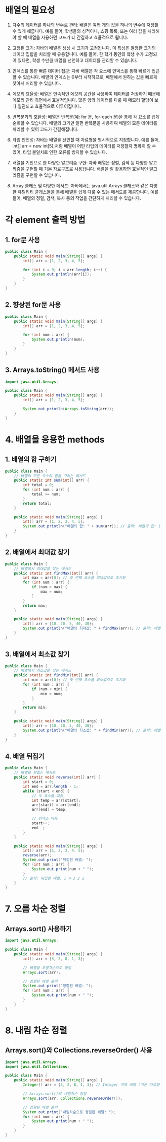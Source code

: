# 배열의 필요성
1. 다수의 데이터를 하나의 변수로 관리: 배열은 여러 개의 값을 하나의 변수에 저장할 수 있게 해줍니다. 예를 들어, 학생들의 성적이나, 쇼핑 목록, 또는 여러 값을 처리해야 할 때 배열을 사용하면 코드가 더 간결하고 효율적으로 됩니다.

2. 고정된 크기: 자바의 배열은 생성 시 크기가 고정됩니다. 이 특성은 일정한 크기의 데이터 집합을 처리할 때 유용합니다. 예를 들어, 한 학기 동안의 학생 수가 고정되어 있다면, 학생 수만큼 배열을 선언하고 데이터를 관리할 수 있습니다.

3. 인덱스를 통한 빠른 데이터 접근: 자바 배열은 각 요소에 인덱스를 통해 빠르게 접근할 수 있습니다. 배열의 인덱스는 0부터 시작하므로, 배열에서 원하는 값을 빠르게 찾아서 처리할 수 있습니다.

4. 메모리 효율성: 배열은 연속적인 메모리 공간을 사용하여 데이터를 저장하기 때문에 메모리 관리 측면에서 효율적입니다. 많은 양의 데이터를 다룰 때 메모리 할당이 보다 일관되고 효율적으로 이루어집니다.

5. 반복문과의 호환성: 배열은 반복문(예: for 문, for-each 문)을 통해 각 요소를 쉽게 순회할 수 있습니다. 배열의 크기만 알면 반복문을 사용하여 배열의 모든 데이터를 처리할 수 있어 코드가 간결해집니다.

6. 타입 안전성: 자바는 배열을 선언할 때 자료형을 명시적으로 지정합니다. 예를 들어, int[] arr = new int[5];처럼 배열이 어떤 타입의 데이터를 저장할지 명확히 할 수 있어, 타입 불일치로 인한 오류를 방지할 수 있습니다.

7. 배열을 기반으로 한 다양한 알고리즘 구현: 자바 배열은 정렬, 검색 등 다양한 알고리즘을 구현할 때 기본 자료구조로 사용됩니다. 배열을 잘 활용하면 효율적인 알고리즘을 구현할 수 있습니다.

8. Array 클래스 및 다양한 메서드: 자바에서는 java.util.Arrays 클래스와 같은 다양한 유틸리티 클래스들을 통해 배열을 쉽게 다룰 수 있는 메서드를 제공합니다. 예를 들어, 배열의 정렬, 검색, 복사 등의 작업을 간단하게 처리할 수 있습니다. 
# 각 element 출력 방법
## 1. for문 사용
````java
public class Main {
    public static void main(String[] args) {
        int[] arr = {1, 2, 3, 4, 5};

        for (int i = 0; i < arr.length; i++) {
            System.out.println(arr[i]);
        }
    }
}
````
## 2. 향상된 for문 사용
```java
public class Main {
    public static void main(String[] args) {
        int[] arr = {1, 2, 3, 4, 5};

        for (int num : arr) {
            System.out.println(num);
        }
    }
}
```
## 3.  Arrays.toString() 메서드 사용
```java
import java.util.Arrays;

public class Main {
    public static void main(String[] args) {
        int[] arr = {1, 2, 3, 4, 5};

        System.out.println(Arrays.toString(arr));
    }
}
```
# 4. 배열을 응용한 methods
## 1. 배열의 합 구하기
```java
public class Main {
    // 배열의 모든 요소의 합을 구하는 메서드
    public static int sum(int[] arr) {
        int total = 0;
        for (int num : arr) {
            total += num;
        }
        return total;
    }

    public static void main(String[] args) {
        int[] arr = {1, 2, 3, 4, 5};
        System.out.println("배열의 합: " + sum(arr)); // 출력: 배열의 합: 15
    }
}
```
## 2.  배열에서 최대값 찾기
```java
public class Main {
    // 배열에서 최대값을 찾는 메서드
    public static int findMax(int[] arr) {
        int max = arr[0]; // 첫 번째 요소를 최대값으로 초기화
        for (int num : arr) {
            if (num > max) {
                max = num;
            }
        }
        return max;
    }

    public static void main(String[] args) {
        int[] arr = {10, 20, 5, 40, 30};
        System.out.println("배열의 최대값: " + findMax(arr)); // 출력: 배열의 최대값: 40
    }
}
```
## 3. 배열에서 최소값 찾기
```java
public class Main {
    // 배열에서 최소값을 찾는 메서드
    public static int findMin(int[] arr) {
        int min = arr[0]; // 첫 번째 요소를 최소값으로 초기화
        for (int num : arr) {
            if (num < min) {
                min = num;
            }
        }
        return min;
    }

    public static void main(String[] args) {
        int[] arr = {10, 20, 5, 40, 30};
        System.out.println("배열의 최소값: " + findMin(arr)); // 출력: 배열의 최소값: 5
    }
}
```
## 4. 배열 뒤집기
```java
public class Main {
    // 배열을 뒤집는 메서드
    public static void reverse(int[] arr) {
        int start = 0;
        int end = arr.length - 1;
        while (start < end) {
            // 두 요소를 교환
            int temp = arr[start];
            arr[start] = arr[end];
            arr[end] = temp;

            // 인덱스 이동
            start++;
            end--;
        }
    }

    public static void main(String[] args) {
        int[] arr = {1, 2, 3, 4, 5};
        reverse(arr);
        System.out.print("뒤집힌 배열: ");
        for (int num : arr) {
            System.out.print(num + " ");
        }
        // 출력: 뒤집힌 배열: 5 4 3 2 1
    }
}
```
# 7. 오름 차순 정렬
## Arrays.sort() 사용하기
```java
import java.util.Arrays;

public class Main {
    public static void main(String[] args) {
        int[] arr = {5, 2, 8, 1, 3};

        // 배열을 오름차순으로 정렬
        Arrays.sort(arr);

        // 정렬된 배열 출력
        System.out.print("정렬된 배열: ");
        for (int num : arr) {
            System.out.print(num + " ");
        }
    }
}
```
# 8. 내림 차순 정렬
## Arrays.sort()와 Collections.reverseOrder() 사용
```java
import java.util.Arrays;
import java.util.Collections;

public class Main {
    public static void main(String[] args) {
        Integer[] arr = {5, 2, 8, 1, 3}; // Integer 객체 배열 (기본 자료형 int가 아닌 참조형 Integer 사용)

        // Arrays.sort()로 내림차순 정렬
        Arrays.sort(arr, Collections.reverseOrder());

        // 정렬된 배열 출력
        System.out.print("내림차순으로 정렬된 배열: ");
        for (int num : arr) {
            System.out.print(num + " ");
        }
    }
}
```